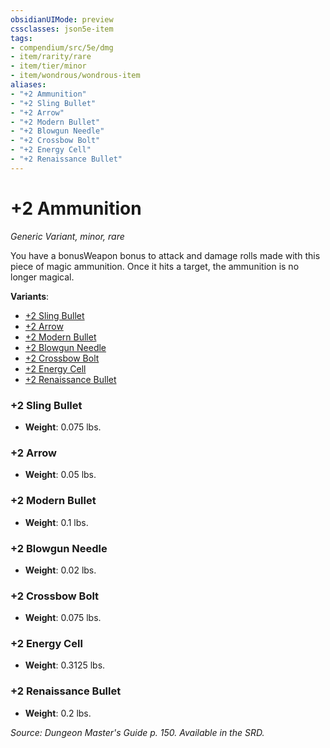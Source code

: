 ```yaml
---
obsidianUIMode: preview
cssclasses: json5e-item
tags:
- compendium/src/5e/dmg
- item/rarity/rare
- item/tier/minor
- item/wondrous/wondrous-item
aliases: 
- "+2 Ammunition"
- "+2 Sling Bullet"
- "+2 Arrow"
- "+2 Modern Bullet"
- "+2 Blowgun Needle"
- "+2 Crossbow Bolt"
- "+2 Energy Cell"
- "+2 Renaissance Bullet"
---
```

# +2 Ammunition
*Generic Variant, minor, rare*  


You have a bonusWeapon bonus to attack and damage rolls made with this piece of magic ammunition. Once it hits a target, the ammunition is no longer magical.

**Variants**:
- [+2 Sling Bullet](#+2%20Sling%20Bullet)
- [+2 Arrow](#+2%20Arrow)
- [+2 Modern Bullet](#+2%20Modern%20Bullet)
- [+2 Blowgun Needle](#+2%20Blowgun%20Needle)
- [+2 Crossbow Bolt](#+2%20Crossbow%20Bolt)
- [+2 Energy Cell](#+2%20Energy%20Cell)
- [+2 Renaissance Bullet](#+2%20Renaissance%20Bullet)

### +2 Sling Bullet

- **Weight**: 0.075 lbs.

### +2 Arrow

- **Weight**: 0.05 lbs.

### +2 Modern Bullet

- **Weight**: 0.1 lbs.

### +2 Blowgun Needle

- **Weight**: 0.02 lbs.

### +2 Crossbow Bolt

- **Weight**: 0.075 lbs.

### +2 Energy Cell

- **Weight**: 0.3125 lbs.

### +2 Renaissance Bullet

- **Weight**: 0.2 lbs.


*Source: Dungeon Master's Guide p. 150. Available in the SRD.*
